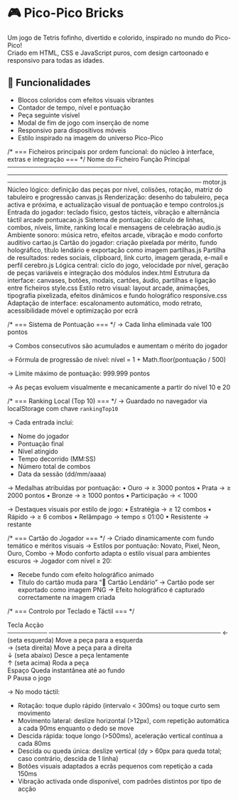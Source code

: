 # 🎮 Pico-Pico Bricks

Um jogo de Tetris fofinho, divertido e colorido, inspirado no mundo do Pico-Pico!  
Criado em HTML, CSS e JavaScript puros, com design cartoonado e responsivo para todas as idades.

## 🚀 Funcionalidades

- Blocos coloridos com efeitos visuais vibrantes
- Contador de tempo, nível e pontuação
- Peça seguinte visível
- Modal de fim de jogo com inserção de nome
- Responsivo para dispositivos móveis
- Estilo inspirado na imagem do universo Pico-Pico

/* === Ficheiros principais por ordem funcional: do núcleo à interface, extras e integração === */
Nome do Ficheiro            Função Principal
──────────────────────────  ──────────────────────────────────────────────────────────────────────────────────────────────
motor.js                    Núcleo lógico: definição das peças por nível, colisões, rotação, matriz do tabuleiro e progressão
canvas.js                   Renderização: desenho do tabuleiro, peça activa e próxima, e actualização visual de pontuação e tempo
controlos.js                Entrada do jogador: teclado físico, gestos tácteis, vibração e alternância táctil arcade
pontuacao.js                Sistema de pontuação: cálculo de linhas, combos, níveis, limite, ranking local e mensagens de celebração
audio.js                    Ambiente sonoro: música retro, efeitos arcade, vibração e modo conforto auditivo
cartao.js                   Cartão do jogador: criação pixelada por mérito, fundo holográfico, título lendário e exportação como imagem
partilhas.js                Partilha de resultados: redes sociais, clipboard, link curto, imagem gerada, e-mail e perfil
cerebro.js                  Lógica central: ciclo do jogo, velocidade por nível, geração de peças variáveis e integração dos módulos
index.html                  Estrutura da interface: canvases, botões, modais, cartões, áudio, partilhas e ligação entre ficheiros
style.css                   Estilo retro visual: layout arcade, animações, tipografia pixelizada, efeitos dinâmicos e fundo holográfico
responsive.css              Adaptação de interface: escalonamento automático, modo retrato, acessibilidade móvel e optimização por ecrã

/* === Sistema de Pontuação === */
→ Cada linha eliminada vale 100 pontos

→ Combos consecutivos são acumulados e aumentam o mérito do jogador

→ Fórmula de progressão de nível:
   nível = 1 + Math.floor(pontuação / 500)

→ Limite máximo de pontuação:
   999.999 pontos

→ As peças evoluem visualmente e mecanicamente a partir do nível 10 e 20

/* === Ranking Local (Top 10) === */
→ Guardado no navegador via localStorage com chave `rankingTop10`

→ Cada entrada inclui:
   - Nome do jogador
   - Pontuação final
   - Nível atingido
   - Tempo decorrido (MM:SS)
   - Número total de combos
   - Data da sessão (dd/mm/aaaa)

→ Medalhas atribuídas por pontuação:
   • Ouro       → ≥ 3000 pontos
   • Prata      → ≥ 2000 pontos
   • Bronze     → ≥ 1000 pontos
   • Participação → < 1000

→ Destaques visuais por estilo de jogo:
   • Estratégia → ≥ 12 combos
   • Rápido     → ≥ 6 combos
   • Relâmpago  → tempo ≤ 01:00
   • Resistente → restante

/* === Cartão do Jogador === */
→ Criado dinamicamente com fundo temático e méritos visuais
→ Estilos por pontuação: Novato, Pixel, Neon, Ouro, Combo
→ Modo conforto adapta o estilo visual para ambientes escuros
→ Jogador com nível ≥ 20:
   - Recebe fundo com efeito holográfico animado
   - Título do cartão muda para “🏅 Cartão Lendário”
→ Cartão pode ser exportado como imagem PNG
→ Efeito holográfico é capturado correctamente na imagem criada

/* === Controlo por Teclado e Táctil === */

Tecla               Acção        
─────────           ───────────────────────────────────────
← (seta esquerda)   Move a peça para a esquerda  
→ (seta direita)    Move a peça para a direita  
↓ (seta abaixo)     Desce a peça lentamente  
↑ (seta acima)      Roda a peça  
Espaço              Queda instantânea até ao fundo  
P                   Pausa o jogo

→ No modo táctil:
   - Rotação: toque duplo rápido (intervalo < 300ms) ou toque curto sem movimento
   - Movimento lateral: deslize horizontal (>12px), com repetição automática a cada 90ms enquanto o dedo se move
   - Descida rápida: toque longo (>500ms), aceleração vertical contínua a cada 80ms
   - Descida ou queda única: deslize vertical (dy > 60px para queda total; caso contrário, descida de 1 linha)
   - Botões visuais adaptados a ecrãs pequenos com repetição a cada 150ms
   - Vibração activada onde disponível, com padrões distintos por tipo de acção
